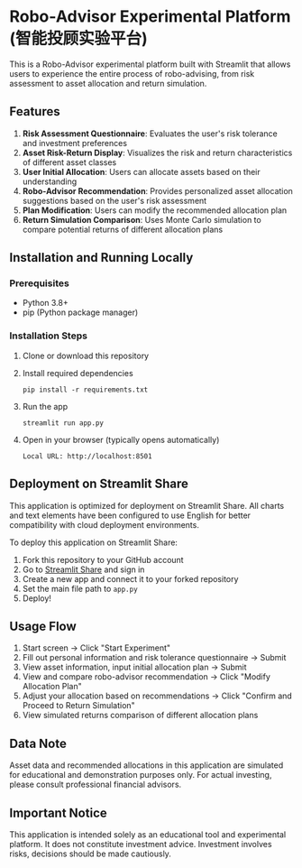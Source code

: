 # Robo-Advisor Experimental Platform (智能投顾实验平台)

This is a Robo-Advisor experimental platform built with Streamlit that allows users to experience the entire process of robo-advising, from risk assessment to asset allocation and return simulation.

## Features

1. **Risk Assessment Questionnaire**: Evaluates the user's risk tolerance and investment preferences
2. **Asset Risk-Return Display**: Visualizes the risk and return characteristics of different asset classes
3. **User Initial Allocation**: Users can allocate assets based on their understanding
4. **Robo-Advisor Recommendation**: Provides personalized asset allocation suggestions based on the user's risk assessment
5. **Plan Modification**: Users can modify the recommended allocation plan
6. **Return Simulation Comparison**: Uses Monte Carlo simulation to compare potential returns of different allocation plans

## Installation and Running Locally

### Prerequisites

- Python 3.8+
- pip (Python package manager)

### Installation Steps

1. Clone or download this repository

2. Install required dependencies
   ```
   pip install -r requirements.txt
   ```

3. Run the app
   ```
   streamlit run app.py
   ```

4. Open in your browser (typically opens automatically)
   ```
   Local URL: http://localhost:8501
   ```

## Deployment on Streamlit Share

This application is optimized for deployment on Streamlit Share. All charts and text elements have been configured to use English for better compatibility with cloud deployment environments.

To deploy this application on Streamlit Share:
1. Fork this repository to your GitHub account
2. Go to [Streamlit Share](https://share.streamlit.io/) and sign in
3. Create a new app and connect it to your forked repository
4. Set the main file path to `app.py`
5. Deploy!

## Usage Flow

1. Start screen → Click "Start Experiment"
2. Fill out personal information and risk tolerance questionnaire → Submit
3. View asset information, input initial allocation plan → Submit
4. View and compare robo-advisor recommendation → Click "Modify Allocation Plan"
5. Adjust your allocation based on recommendations → Click "Confirm and Proceed to Return Simulation"
6. View simulated returns comparison of different allocation plans

## Data Note

Asset data and recommended allocations in this application are simulated for educational and demonstration purposes only. For actual investing, please consult professional financial advisors.

## Important Notice

This application is intended solely as an educational tool and experimental platform. It does not constitute investment advice. Investment involves risks, decisions should be made cautiously. 